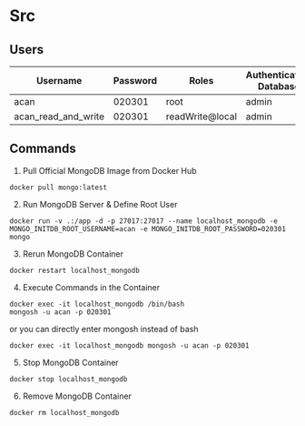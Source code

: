 # Src

## Users

| Username            | Password | Roles           | Authentication Database |
| ------------------- | -------- | --------------- | ----------------------- |
| acan                | 020301   | root            | admin                   |
| acan_read_and_write | 020301   | readWrite@local | admin                   |

## Commands

1. Pull Official MongoDB Image from Docker Hub

```
docker pull mongo:latest
```

2. Run MongoDB Server & Define Root User

```
docker run -v .:/app -d -p 27017:27017 --name localhost_mongodb -e MONGO_INITDB_ROOT_USERNAME=acan -e MONGO_INITDB_ROOT_PASSWORD=020301 mongo
```

3. Rerun MongoDB Container

```
docker restart localhost_mongodb
```

4. Execute Commands in the Container

```
docker exec -it localhost_mongodb /bin/bash
mongosh -u acan -p 020301
```

or you can directly enter mongosh instead of bash

```
docker exec -it localhost_mongodb mongosh -u acan -p 020301
```

5. Stop MongoDB Container

```
docker stop localhost_mongodb
```

6. Remove MongoDB Container

```
docker rm localhost_mongodb
```
